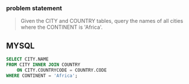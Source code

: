 ### problem statement
>Given the CITY and COUNTRY tables, query the names of all cities where the CONTINENT is 'Africa'.

## MYSQL
```sql
SELECT CITY.NAME
FROM CITY INNER JOIN COUNTRY
    ON CITY.COUNTRYCODE = COUNTRY.CODE
WHERE CONTINENT = 'Africa';
```